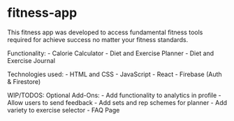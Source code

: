 # fitness-app

This fitness app was developed to access fundamental fitness tools required for achieve
success no matter your fitness standards.

Functionality:
    - Calorie Calculator
    - Diet and Exercise Planner
    - Diet and Exercise Journal


Technologies used:
    - HTML and CSS
    - JavaScript
    - React
    - Firebase (Auth & Firestore)


WIP/TODOS:
    Optional Add-Ons: 
    - Add functionality to analytics in profile
    - Allow users to send feedback
    - Add sets and rep schemes for planner
    - Add variety to exercise selector
    - FAQ Page